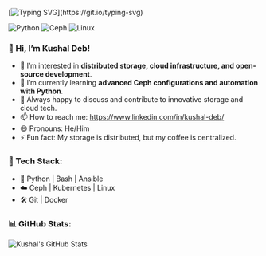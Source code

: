 [![Typing SVG](https://readme-typing-svg.demolab.com?font=Fira+Code&size=18&pause=1000&color=00FF00&center=true&vCenter=true&width=500&lines=Solving+problems...;Debugging+Ceph...;Automating+Storage...)](https://git.io/typing-svg)


![Python](https://img.shields.io/badge/Python-3.9-blue?style=flat&logo=python)
![Ceph](https://img.shields.io/badge/Ceph-Storage-red?style=flat&logo=ceph)
![Linux](https://img.shields.io/badge/Linux-Lover-black?style=flat&logo=linux)


### 👋 Hi, I’m Kushal Deb!

- 👀 I’m interested in **distributed storage, cloud infrastructure, and open-source development**.
- 🌱 I’m currently learning **advanced Ceph configurations and automation with Python**.
- 💞️ Always happy to discuss and contribute to innovative storage and cloud tech.
- 📫 How to reach me: https://www.linkedin.com/in/kushal-deb/
- 😄 Pronouns: He/Him
- ⚡ Fun fact: My storage is distributed, but my coffee is centralized.

### 🚀 Tech Stack:
- 🐍 Python | Bash | Ansible
- ☁️ Ceph | Kubernetes | Linux
- 🛠️ Git | Docker

### 📊 GitHub Stats:
![Kushal's GitHub Stats](https://github-readme-stats.vercel.app/api?username=Kushal-deb&show_icons=true&theme=radical)


<!---
Kushal-deb/Kushal-deb is a ✨ special ✨ repository because its `README.md` (this file) appears on your GitHub profile.
You can click the Preview link to take a look at your changes.
--->
